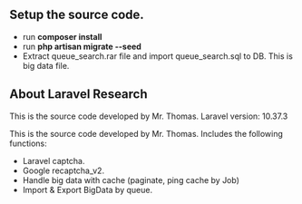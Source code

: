 ## Setup the source code.
- run <b>composer install</b>
- run <b>php artisan migrate --seed</b>
- Extract queue_search.rar file and import queue_search.sql to DB. This is big data file.

## About Laravel Research
This is the source code developed by Mr. Thomas. Laravel version: 10.37.3

This is the source code developed by Mr. Thomas. Includes the following functions:
- Laravel captcha.
- Google recaptcha_v2.
- Handle big data with cache (paginate, ping cache by Job)
- Import & Export BigData by queue.

